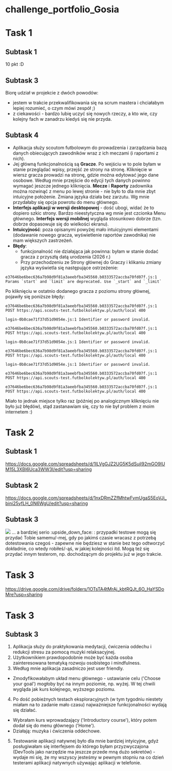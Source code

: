 # challenge_portfolio_Gosia
# Task 1
## Subtask 1
10 pkt :D
## Subtask 3
Biorę udział w projekcie z dwóch powodów:
* jestem w trakcie przekwalifikowania się na scrum mastera i chciałabym lepiej rozumieć, o czym mówi zespół ;)
* z ciekawości - bardzo lubię uczyć się nowych rzeczy, a kto wie, czy kolejny fach w zanadrzu kiedyś się nie przyda.
## Subtask 4
* Aplikacja służy scoutom futbolowym do prowadzenia i zarządzania bazą danych obiecujących zawodników wraz z ich meczami (i raportami z nich).
* Jej główną funkcjonalnością są **Gracze**. Po wejściu w to pole byłam w stanie przeglądać wpisy, przejść ze strony na stronę. Kliknięcie w wiersz gracza prowadzi na stronę, gdzie można edytować jego dane osobowe. Według mnie przejście do edycji tych danych powinno wymagać jeszcze jednego kliknięcia. **Mecze** i **Raporty** zadownika można rozwinąć z menu po lewej stronie - nie było to dla mnie zbyt intuicyjne położenie. Zmiana języka działa bez zarzutu. Wg mnie przydałaby się opcja powrotu do menu głównego.
* **Interfejs aplikacji w wersji desktopowej** - dość ubogi, widać że to dopiero szkic strony. Bardzo nieestytyczna wg mnie jest czcionka Menu głównego. **Interfejs wersji mobilnej** wygląda stosunkowo dobrze (tzn. dobrze dopasowuje się do wielkości ekranu).
* **Intuicyjność**: poza opisanymi powyżej mało intuicyjnymi elementami (dodawanie nowego gracza, wyświetlenie raportów zawodnika) nie mam większych zastrzeżeń.
* **Błędy**:
  * funkcjonalność nie działająca jak powinna: byłam w stanie dodać gracza z przyszłą datą urodzenia (2026 r.)
  * Przy przechodzeniu ze Strony głównej do Graczy i klikaniu zmiany języka wyświetla się następujące ostrzeżenie: 
```
e37646be6bec636a7b98d9f81a3aeebfba345560.b0333572accba70fd07f.js:1 Params `start` and `limit` are deprecated. Use `_start` and `_limit`
```
Po kliknięciu w ostatnio dodanego gracza z poziomu strony głównej, pojawiły się poniższe błędy:
```
e37646be6bec636a7b98d9f81a3aeebfba345560.b0333572accba70fd07f.js:1          POST https://api.scouts-test.futbolkolektyw.pl/auth/local 400
```
```
login-0b8cae71f37d51d9054e.js:1 Identifier or password invalid.
```
```
e37646be6bec636a7b98d9f81a3aeebfba345560.b0333572accba70fd07f.js:1          POST https://api.scouts-test.futbolkolektyw.pl/auth/local 400
```
```
login-0b8cae71f37d51d9054e.js:1 Identifier or password invalid.
```
```
e37646be6bec636a7b98d9f81a3aeebfba345560.b0333572accba70fd07f.js:1          POST https://api.scouts-test.futbolkolektyw.pl/auth/local 400
```
```
login-0b8cae71f37d51d9054e.js:1 Identifier or password invalid.
```
```
e37646be6bec636a7b98d9f81a3aeebfba345560.b0333572accba70fd07f.js:1          POST https://api.scouts-test.futbolkolektyw.pl/auth/local 400
```
```
e37646be6bec636a7b98d9f81a3aeebfba345560.b0333572accba70fd07f.js:1          POST https://api.scouts-test.futbolkolektyw.pl/auth/local 400
```
Miało to jednak miejsce tylko raz (później po analogicznym kliknięciu nie było już błędów), stąd zastanawiam się, czy to nie był problem z moim internetem :)
# Task 2
## Subtask 1
<https://docs.google.com/spreadsheets/d/1lLVgGJZ2UG5K5dSujl92mGO9lUM15L3XBI6Uca3WW3I/edit?usp=sharing>
## Subtask 2
<https://docs.google.com/spreadsheets/d/1nxDRmZZfMhtwFvmUgaS5EoVJi_bini25yfLH_0N6WgU/edit?usp=sharing>
## Subtask 3
<img src="https://media.giphy.com/media/oOVlFfxJMdui2nQP6b/giphy.gif">
... a bardziej serio :upside_down_face: : przypadki testowe mogą się przydać Tobie samemu/-mej, gdy po jakimś czasie wracasz z potrzebą dotestowania czegoś - zapewne nie będziesz w stanie bez tego odtworzyć dokładnie, co wtedy robiłeś/-ąś, w jakiej kolejności itd. Mogą też się przydać innym testerom, np. dochodzącym do projektu już w jego trakcie.

# Task 3

<https://drive.google.com/drive/folders/1OTsTA4tMrAj_kbtRQJt_6O_HaYSDoMre?usp=sharing>

# Task 3

## Subtask 3
1. Aplikacja służy do praktykowania medytacji, ćwiczenia oddechu i redukcji stresu za pomocą muzyki relaksacyjnej.
2. Użytkownikiem prawdopodobnie może być każda osoba zainteresowana tematyką rozwoju osobistego i mindfulness.
3. Według mnie aplikacja zasadniczo jest user friendly.
* Zmodyfikowałabym układ menu głównego - ustawianie celu ('Choose your goal') mogłoby być na innym poziomie, np. wyżej. W tej chwili wygląda jak kurs kolejnego, wyższego poziomu.
4. Po dość pobieżnych testach eksploracyjnych (w tym tygodniu niestety miałam na to zadanie mało czasu) najważniejsze funkcjonalności wydają się działać. 
* Wybrałam kurs wprowadzający ('Introductory course'), który potem dodał się do menu głównego ('Home').
* Działają: muzyka i ćwiczenia oddechowe.
5. Testowanie aplikacji natywnej było dla mnie bardziej intyicyjne, gdyż posługiwałam się interfejsem do którego byłam przyzwyczajona (DevTools jako narzędzie ma jeszcze przede mną dużo sekretów) - wydaje mi się, że my wszyscy jesteśmy w pewnym stopniu na co dzień testerami aplikacji natywnych używając aplikacji w telefonie.
